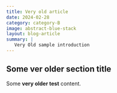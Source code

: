 ```yaml
---
title: Very old article
date: 2024-02-28
category: category-B
image: abstract-blue-stack
layout: blog-article
summary: |
   Very Old sample introduction
---
```



## Some ver older section title

Some **very older test** content.

